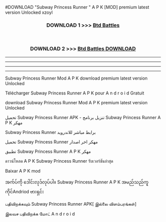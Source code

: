 #DOWNLOAD "Subway Princess Runner " A P K [MOD] premium latest version Unlocked xzoyl 



<div align="center">

<h3>DOWNLOAD 1 >>> <a href="https://getmod1.web.app/?judule=Btd Battles">Btd Battles</a></h3><br>

<h3>DOWNLOAD 2 >>> <a href="https://getmod1.web.app/?judule=Btd Battles">Btd Battles DOWNLOAD</a></h3>

</div>


----------------------------------------------------------

----------------------------------------------------------

----------------------------------------------------------

----------------------------------------------------------


Subway Princess Runner  Mod A P K download premium latest version Unlocked

Télécharger  Subway Princess Runner  A P K pour A n d r o i d Gratuit

download Subway Princess Runner  Mod A P K premium latest version Unlocked

تحميل Subway Princess Runner  APK - تنزيل برنامج Subway Princess Runner  A P K مهكر

Subway Princess Runner  برابط مباشر للاندرويد

تحميل Subway Princess Runner  مهكر اخر اصدار

تطبيق Subway Princess Runner  A P K مهكر

ดาวน์โหลด A P K Subway Princess Runner  รับเวอร์ชันล่าสุด

Baixar A P K mod

အက်ပ်ကို ဒေါင်းလုဒ်လုပ်ပါ။ Subway Princess Runner  A P K အမည်သည်ကူကိုင်Andriod ဗားရှင်း

பதிவிறக்கவும் Subway Princess Runner  APK[ இல்லை விளம்பரங்கள்] 
 
இலவச பதிவிறக்க மோட் A n d r o i d



